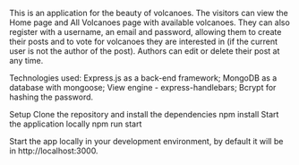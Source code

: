This is an application for the beauty of volcanoes. 
The visitors can view the Home page and All Volcanoes page with available volcanoes. They can also register with a username, an email and password, allowing them to create their posts and to vote for volcanoes they are interested in (if the current user is not the author of the post). Authors can edit or delete their post at any time.

Technologies used:
Express.js as a back-end framework;
MongoDB as a database with mongoose;
View engine - express-handlebars;
Bcrypt for hashing the password.

Setup
Clone the repository and install the dependencies
npm install
Start the application locally
npm run start

Start the app locally in your development environment, by default it will be in http://localhost:3000.

